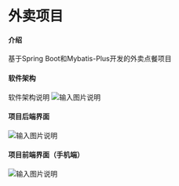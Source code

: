 # 外卖项目

#### 介绍
基于Spring Boot和Mybatis-Plus开发的外卖点餐项目

#### 软件架构
软件架构说明
![输入图片说明](https://foruda.gitee.com/images/1668336077434837745/26869825_9809381.png "屏幕截图")

#### 项目后端界面
![输入图片说明](https://foruda.gitee.com/images/1668336238951051526/111e1e83_9809381.png "屏幕截图")

#### 项目前端界面（手机端）
![输入图片说明](https://foruda.gitee.com/images/1668336303996902950/1ed4db1a_9809381.png "屏幕截图")